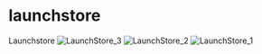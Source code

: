 # launchstore
Launchstore
![LaunchStore_3](https://user-images.githubusercontent.com/65040481/180648456-31974046-dc66-4e88-b511-fbd8654f79c7.png)
![LaunchStore_2](https://user-images.githubusercontent.com/65040481/180648432-42553e9b-65cf-41a1-9937-ed5c6d96d210.png)
![LaunchStore_1](https://user-images.githubusercontent.com/65040481/180648435-91e64411-557f-4ff0-bd81-4dfb6548bbf1.png)
